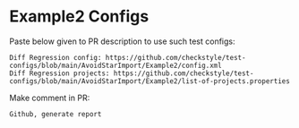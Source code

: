 # Example2 Configs
Paste below given to PR description to use such test configs:
```
Diff Regression config: https://github.com/checkstyle/test-configs/blob/main/AvoidStarImport/Example2/config.xml
Diff Regression projects: https://github.com/checkstyle/test-configs/blob/main/AvoidStarImport/Example2/list-of-projects.properties
```
Make comment in PR:
```
Github, generate report
```

